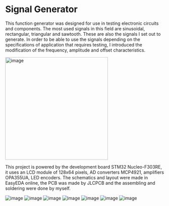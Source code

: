 # Signal Generator
 
This function generator was designed for use in testing electronic circuits and components.
The most used signals in this field are sinusoidal, rectangular, triangular and sawtooth. These are also the signals I set out to generate.
In order to be able to use the signals depending on the specifications of application that requires testing, I introduced the modification of the frequency, amplitude and offset characteristics.

<img width="325" alt="image" src="https://user-images.githubusercontent.com/111069918/184193938-cabbb846-8cf3-4bc5-8aa0-3cc04de1b50a.png">

This project is powered by the development board STM32 Nucleo-F303RE, it uses an LCD module of 128x64 pixels, AD converters MCP4921, amplifiers OPA355UA, LED encoders.
The schematics and layout were made in EasyEDA online, the PCB was made by JLCPCB and the assembling and soldering were done by myself.

![image](https://user-images.githubusercontent.com/111069918/184192594-18205713-295d-41a4-9944-a2f6ad0b40a0.png)
![image](https://user-images.githubusercontent.com/111069918/184193723-4d6f4477-9a1c-4cf7-87b4-201f5807066b.png)
![image](https://user-images.githubusercontent.com/111069918/184193748-00f005d1-dfd1-46fc-b6cf-9e482a60cc09.png)
![image](https://user-images.githubusercontent.com/111069918/184193760-28bc148f-048a-4de9-8c6f-98f3418fcc09.png)
![image](https://user-images.githubusercontent.com/111069918/184193952-9c1dfcfd-7614-43ec-93dc-0f65fc8d5023.png)
![image](https://user-images.githubusercontent.com/111069918/184193797-fbf2c29e-0001-4479-bd6a-46684b72be7c.png)
![image](https://user-images.githubusercontent.com/111069918/184193782-8b468adc-5ea8-4c29-973d-cf225cb16630.png)
